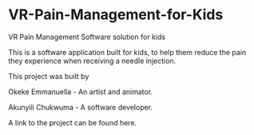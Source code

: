 # VR-Pain-Management-for-Kids
VR Pain Management Software solution for kids

This is a software application built for kids, to help them reduce the pain they experience when receiving a needle injection.

This project was built by

Okeke Emmanuella - An artist and animator.

Akunyili Chukwuma - A software developer.


A link to the project can be found here.
